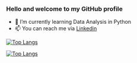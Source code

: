 ### Hello and welcome to my GitHub profile

- 🌱 I’m currently learning Data Analysis in Python
- 📫 You can reach me via [Linkedin](https://www.linkedin.com/in/ephraïm-amezian-249bb61a4/ "My Linkedin profile")

[![Top Langs](https://github-readme-stats.vercel.app/api/top-langs/?username=ephraim-amz)](https://github.com/ephraim-amz/github-readme-stats)

[![Top Langs](https://github-readme-stats.vercel.app/api/top-langs/?username=ephraim-amz&layout=compact)](https://github.com/ephraim-amz/github-readme-stats)
